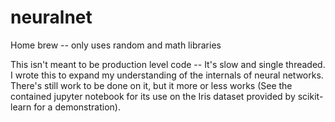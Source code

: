 # neuralnet
Home brew -- only uses random and math libraries

This isn't meant to be production level code -- It's slow and single threaded.  I wrote this to expand my understanding of the internals of neural networks.  There's still work to be done on it, but it more or less works (See the contained jupyter notebook for its use on the Iris dataset provided by scikit-learn for a demonstration).

